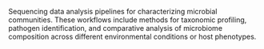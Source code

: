 Sequencing data analysis pipelines for characterizing microbial communities. These workflows include 
methods for taxonomic profiling, pathogen identification, and comparative analysis of microbiome 
composition across different environmental conditions or host phenotypes.
